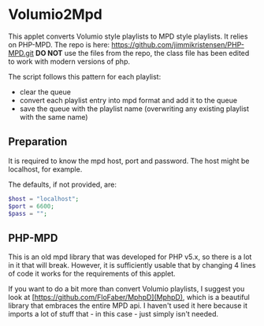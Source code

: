 # Volumio2Mpd

This applet converts Volumio style playlists to MPD style  playlists.
It relies on PHP-MPD. The repo is here: https://github.com/jimmikristensen/PHP-MPD.git
__DO NOT__ use the files from the repo, the class file has been edited to work with modern versions of php.

The script follows this pattern for each playlist:
  - clear the queue
  - convert each playlist entry into mpd format and add it to the queue
  - save the queue with the playlist name (overwriting any existing playlist with the same name)

## Preparation
It is required to know the mpd host, port and password. The host might be localhost, for example.

The defaults, if not provided, are:
```php
$host = "localhost";
$port = 6600;
$pass = "";
```

## PHP-MPD
This is an old mpd library that was developed for PHP v5.x, so there is a lot in it that will break. However, it is sufficiently usable that by changing 4 lines of code it works for the requirements of this applet.

If you want to do a bit more than convert Volumio playlists, I suggest you look at [https://github.com/FloFaber/MphpD](MphpD), which is a beautiful library that embraces the entire MPD api. I haven't used it here because it imports a lot of stuff that - in this case - just simply isn't needed.
